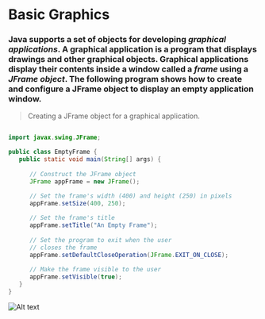 # Basic Graphics 
### Java supports a set of objects for developing ***graphical applications***. A graphical application is a program that displays drawings and other graphical objects. Graphical applications display their contents inside a window called a ***frame*** using a ***JFrame object***. The following program shows how to create and configure a JFrame object to display an empty application window.

> Creating a JFrame object for a graphical application.
````java

import javax.swing.JFrame;

public class EmptyFrame {
   public static void main(String[] args) {
      
      // Construct the JFrame object
      JFrame appFrame = new JFrame();

      // Set the frame's width (400) and height (250) in pixels
      appFrame.setSize(400, 250);
      
      // Set the frame's title
      appFrame.setTitle("An Empty Frame");
      
      // Set the program to exit when the user
      // closes the frame
      appFrame.setDefaultCloseOperation(JFrame.EXIT_ON_CLOSE);
      
      // Make the frame visible to the user
      appFrame.setVisible(true);
   }
}
````

<img title="a title" alt="Alt text" src="GuiPic1.png">